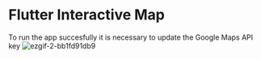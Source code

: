 # Flutter Interactive Map
To run the app succesfully it is necessary to update the Google Maps API key
![ezgif-2-bb1fd91db9](https://user-images.githubusercontent.com/92672883/194935308-9d82b0a4-c7b0-4ecf-8fbe-8eb3a2c36f67.gif)
